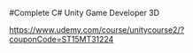 #Complete C# Unity Game Developer 3D

https://www.udemy.com/course/unitycourse2/?couponCode=ST15MT31224
